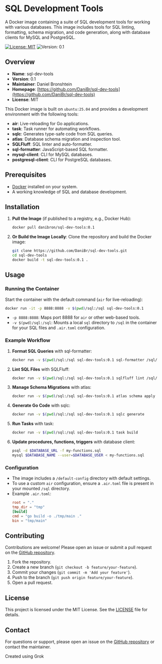 # SQL Development Tools

A Docker image containing a suite of SQL development tools for working with various databases. This image includes tools for SQL linting, formatting, schema migration, and code generation, along with database clients for MySQL and PostgreSQL.

[![License: MIT](https://img.shields.io/badge/License-MIT-yellow.svg)](https://opensource.org/licenses/MIT)
![Version: 0.1](https://img.shields.io/badge/Version-0.1-blue)

## Overview

- **Name**: sql-dev-tools
- **Version**: 0.1
- **Maintainer**: Daniel Bronshtein
- **Homepage**: [https://github.com/DaniBr/sql-dev-tools](https://github.com/DaniBr/sql-dev-tools)
- **License**: MIT

This Docker image is built on `ubuntu:25.04` and provides a development environment with the following tools:
- **air**: Live-reloading for Go applications.
- **task**: Task runner for automating workflows.
- **sqlc**: Generates type-safe code from SQL queries.
- **atlas**: Database schema migration and inspection tool.
- **SQLFluff**: SQL linter and auto-formatter.
- **sql-formatter**: JavaScript-based SQL formatter.
- **mysql-client**: CLI for MySQL databases.
- **postgresql-client**: CLI for PostgreSQL databases.

## Prerequisites

- [Docker](https://www.docker.com/get-started) installed on your system.
- A working knowledge of SQL and database development.

## Installation

1. **Pull the Image** (if published to a registry, e.g., Docker Hub):
   ```bash
   docker pull danibron/sql-dev-tools:0.1
   ```

2. **Or Build the Image Locally**:
   Clone the repository and build the Docker image:
   ```bash
   git clone https://github.com/DaniBr/sql-dev-tools.git
   cd sql-dev-tools
   docker build -t sql-dev-tools:0.1 .
   ```

## Usage

### Running the Container

Start the container with the default command (`air` for live-reloading):
```bash
docker run -it -p 8888:8888 -v $(pwd)/sql:/sql sql-dev-tools:0.1
```

- `-p 8888:8888`: Maps port 8888 for `air` or other web-based tools.
- `-v $(pwd)/sql:/sql`: Mounts a local `sql` directory to `/sql` in the container for your SQL files and `.air.toml` configuration.

### Example Workflow

1. **Format SQL Queries** with sql-formatter:
   ```bash
   docker run -v $(pwd)/sql:/sql sql-dev-tools:0.1 sql-formatter /sql/queries.sql
   ```

2. **Lint SQL Files** with SQLFluff:
   ```bash
   docker run -v $(pwd)/sql:/sql sql-dev-tools:0.1 sqlfluff lint /sql/queries.sql
   ```

3. **Manage Schema Migrations** with atlas:
   ```bash
   docker run -v $(pwd)/sql:/sql sql-dev-tools:0.1 atlas schema apply --url "mysql://user:pass@host:3306/database_name" --file /sql/schema.sql
   ```

4. **Generate Go Code** with sqlc:
   ```bash
   docker run -v $(pwd)/sql:/sql sql-dev-tools:0.1 sqlc generate
   ```

5. **Run Tasks** with task:
   ```bash
   docker run -v $(pwd)/sql:/sql sql-dev-tools:0.1 task build
   ```

6. **Update procedures, functions, triggers** with database client:
    ```bash
    psql -d $DATABASE_URL -f my-functions.sql
    mysql $DATABASE_NAME --user=$DATABASE_USER < my-functions.sql
    ```

### Configuration

- The image includes a `/default-config` directory with default settings.
- To use a custom `air` configuration, ensure a `.air.toml` file is present in your mounted `/sql` directory.
- Example `.air.toml`:
  ```toml
  root = "."
  tmp_dir = "tmp"
  [build]
  cmd = "go build -o ./tmp/main ."
  bin = "tmp/main"
  ```

## Contributing

Contributions are welcome! Please open an issue or submit a pull request on the [GitHub repository](https://github.com/DaniBr/sql-dev-tools).

1. Fork the repository.
2. Create a new branch (`git checkout -b feature/your-feature`).
3. Commit your changes (`git commit -m 'Add your feature'`).
4. Push to the branch (`git push origin feature/your-feature`).
5. Open a pull request.

## License

This project is licensed under the MIT License. See the [LICENSE](LICENSE) file for details.

## Contact

For questions or support, please open an issue on the [GitHub repository](https://github.com/DaniBr/sql-dev-tools) or contact the maintainer.

Created using Grok